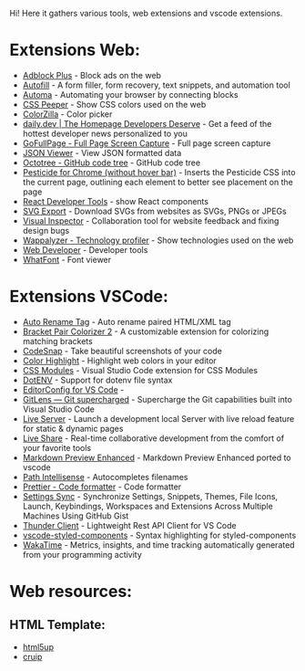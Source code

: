 Hi! Here it gathers various tools, web extensions and vscode extensions.

# Extensions Web:

- [Adblock Plus](https://chrome.google.com/webstore/detail/adblock-plus-free-ad-bloc/cfhdojbkjhnklbpkdaibdccddilifddb) - Block ads on the web
- [Autofill](https://chrome.google.com/webstore/detail/autofill/nlmmgnhgdeffjkdckmikfpnddkbbfkkk) - A form filler, form recovery, text snippets, and automation tool
- [Automa](https://chrome.google.com/webstore/detail/automa/infppggnoaenmfagbfknfkancpbljcca) - Automating your browser by connecting blocks
- [CSS Peeper](https://chrome.google.com/webstore/detail/css-peeper/mbnbehikldjhnfehhnaidhjhoofhpehk) - Show CSS colors used on the web
- [ColorZilla](https://chrome.google.com/webstore/detail/colorzilla/bhlhnicpbhignbdhedgjhgdocnmhomnp) - Color picker
- [daily.dev | The Homepage Developers Deserve](https://chrome.google.com/webstore/detail/dailydev-the-homepage-dev/jlmpjdjjbgclbocgajdjefcidcncaied) - Get a feed of the hottest developer news personalized to you
- [GoFullPage - Full Page Screen Capture](https://chrome.google.com/webstore/detail/gofullpage-full-page-scre/fdpohaocaechififmbbbbbknoalclacl) - Full page screen capture
- [JSON Viewer](https://chrome.google.com/webstore/detail/json-viewer/gbmdgpbipfallnflgajpaliibnhdgobh) - View JSON formatted data
- [Octotree - GitHub code tree](https://chrome.google.com/webstore/detail/octotree-github-code-tree/bkhaagjahfmjljalopjnoealnfndnagc) - GitHub code tree
- [Pesticide for Chrome (without hover bar)](https://chrome.google.com/webstore/detail/pesticide-for-chrome-with/neonnmencpneifkhlmhmfhfiklgjmloi) - Inserts the Pesticide CSS into the current page, outlining each element to better see placement on the page
- [React Developer Tools](https://chrome.google.com/webstore/detail/react-developer-tools/fmkadmapgofadopljbjfkapdkoienihi) - show React components
- [SVG Export](https://chrome.google.com/webstore/detail/svg-export/naeaaedieihlkmdajjefioajbbdbdjgp) - Download SVGs from websites as SVGs, PNGs or JPEGs
- [Visual Inspector](https://chrome.google.com/webstore/detail/visual-inspector/efaejpgmekdkcngpbghnpcmbpbngoclc) - Collaboration tool for website feedback and fixing design bugs
- [Wappalyzer - Technology profiler](https://chrome.google.com/webstore/detail/wappalyzer-technology-pro/gppongmhjkpfnbhagpmjfkannfbllamg) - Show technologies used on the web
- [Web Developer](https://chrome.google.com/webstore/detail/web-developer/bfbameneiokkgbdmiekhjnmfkcnldhhm) - Developer tools
- [WhatFont](https://chrome.google.com/webstore/detail/whatfont/jabopobgcpjmedljpbcaablpmlmfcogm) - Font viewer

# Extensions VSCode:

- [Auto Rename Tag](https://marketplace.visualstudio.com/items?itemName=formulahendry.auto-rename-tag) - Auto rename paired HTML/XML tag
- [Bracket Pair Colorizer 2](https://marketplace.visualstudio.com/items?itemName=CoenraadS.bracket-pair-colorizer-2) - A customizable extension for colorizing matching brackets
- [CodeSnap](https://marketplace.visualstudio.com/items?itemName=adpyke.codesnap) - Take beautiful screenshots of your code
- [Color Highlight](https://marketplace.visualstudio.com/items?itemName=naumovs.color-highlight) - Highlight web colors in your editor
- [CSS Modules](https://marketplace.visualstudio.com/items?itemName=clinyong.vscode-css-modules) - Visual Studio Code extension for CSS Modules
- [DotENV](https://marketplace.visualstudio.com/items?itemName=mikestead.dotenv) - Support for dotenv file syntax
- [EditorConfig for VS Code](https://marketplace.visualstudio.com/items?itemName=EditorConfig.EditorConfig) - 
- [GitLens — Git supercharged](https://marketplace.visualstudio.com/items?itemName=eamodio.gitlens) - Supercharge the Git capabilities built into Visual Studio Code
- [Live Server](https://marketplace.visualstudio.com/items?itemName=ritwickdey.LiveServer) - Launch a development local Server with live reload feature for static & dynamic pages
- [Live Share](https://marketplace.visualstudio.com/items?itemName=MS-vsliveshare.vsliveshare) - Real-time collaborative development from the comfort of your favorite tools
- [Markdown Preview Enhanced](https://marketplace.visualstudio.com/items?itemName=shd101wyy.markdown-preview-enhanced) - Markdown Preview Enhanced ported to vscode
- [Path Intellisense](https://marketplace.visualstudio.com/items?itemName=christian-kohler.path-intellisense) - Autocompletes filenames
- [Prettier - Code formatter](https://marketplace.visualstudio.com/items?itemName=esbenp.prettier-vscode) - Code formatter
- [Settings Sync](https://marketplace.visualstudio.com/items?itemName=Shan.code-settings-sync) - Synchronize Settings, Snippets, Themes, File Icons, Launch, Keybindings, Workspaces and Extensions Across Multiple Machines Using GitHub Gist
- [Thunder Client](https://marketplace.visualstudio.com/items?itemName=rangav.vscode-thunder-client) - Lightweight Rest API Client for VS Code
- [vscode-styled-components](https://marketplace.visualstudio.com/items?itemName=mf.vscode-styled-components) - Syntax highlighting for styled-components
- [WakaTime](https://marketplace.visualstudio.com/items?itemName=WakaTime.vscode-wakatime) - Metrics, insights, and time tracking automatically generated from your programming activity


# Web resources:
## HTML Template:
- [html5up](https://html5up.net/)
- [cruip](https://cruip.com/)